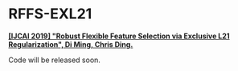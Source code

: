 # RFFS-EXL21
[**\[IJCAI 2019\] "Robust Flexible Feature Selection via Exclusive L21 Regularization", Di Ming, Chris Ding.**](https://www.ijcai.org/proceedings/2019/438) 

Code will be released soon.
